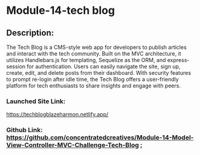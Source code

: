 # Module-14-tech blog

## Description:


The Tech Blog is a CMS-style web app for developers to publish articles and interact with the tech community. Built on the MVC architecture, it utilizes Handlebars.js for templating, Sequelize as the ORM, and express-session for authentication. Users can easily navigate the site, sign up, create, edit, and delete posts from their dashboard. With security features to prompt re-login after idle time, the Tech Blog offers a user-friendly platform for tech enthusiasts to share insights and engage with peers.

### Launched Site Link: 
https://techblogblazeharmon.netlify.app/

### Github Link: https://github.com/concentratedcreatives/Module-14-Model-View-Controller-MVC-Challenge-Tech-Blog ;
